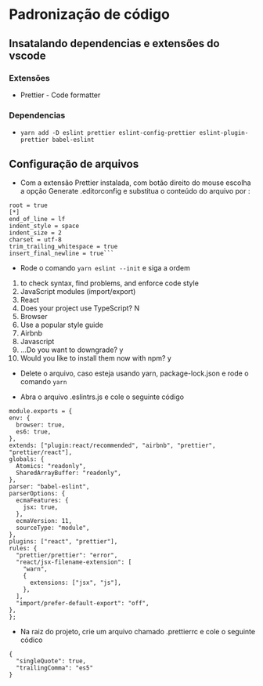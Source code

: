 # Padronização de código

## Insatalando dependencias e extensões do vscode

### Extensões

- Prettier - Code formatter

### Dependencias

- `yarn add -D eslint prettier eslint-config-prettier eslint-plugin-prettier babel-eslint`

## Configuração de arquivos

- Com a extensão Prettier instalada, com botão direito do mouse escolha a opção
  Generate .editorconfig e substitua o conteúdo do arquivo por :

````
root = true
[*]
end_of_line = lf
indent_style = space
indent_size = 2
charset = utf-8
trim_trailing_whitespace = true
insert_final_newline = true```
````

- Rode o comando `yarn eslint --init` e siga a ordem

1. to check syntax, find problems, and enforce code style
2. JavaScript modules (import/export)
3. React
4. Does your project use TypeScript? N
5. Browser
6. Use a popular style guide
7. Airbnb
8. Javascript
9. ...Do you want to downgrade? y
10. Would you like to install them now with npm? y

- Delete o arquivo, caso esteja usando yarn, package-lock.json e rode o comando `yarn`

- Abra o arquivo .eslintrs.js e cole o seguinte código

```
module.exports = {
env: {
  browser: true,
  es6: true,
},
extends: ["plugin:react/recommended", "airbnb", "prettier", "prettier/react"],
globals: {
  Atomics: "readonly",
  SharedArrayBuffer: "readonly",
},
parser: "babel-eslint",
parserOptions: {
  ecmaFeatures: {
    jsx: true,
  },
  ecmaVersion: 11,
  sourceType: "module",
},
plugins: ["react", "prettier"],
rules: {
  "prettier/prettier": "error",
  "react/jsx-filename-extension": [
    "warn",
    {
      extensions: ["jsx", "js"],
    },
  ],
  "import/prefer-default-export": "off",
},
};
```

- Na raiz do projeto, crie um arquivo chamado .prettierrc e cole o seguinte códico

```
{
  "singleQuote": true,
  "trailingComma": "es5"
}

```
